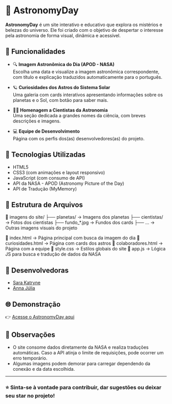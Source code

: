 # 🌌 AstronomyDay

**AstronomyDay** é um site interativo e educativo que explora os mistérios e belezas do universo. Ele foi criado com o objetivo de despertar o interesse pela astronomia de forma visual, dinâmica e acessível.

## 🔭 Funcionalidades

- 🔍 **Imagem Astronômica do Dia (APOD - NASA)**  
  Escolha uma data e visualize a imagem astronômica correspondente, com título e explicação traduzidos automaticamente para o português.

- 🪐 **Curiosidades dos Astros do Sistema Solar**  
  Uma galeria com cards interativos apresentando informações sobre os planetas e o Sol, com botão para saber mais.

- 👩‍🚀 **Homenagem a Cientistas da Astronomia**  
  Uma seção dedicada a grandes nomes da ciência, com breves descrições e imagens.

- 💻 **Equipe de Desenvolvimento**  
  Página com os perfis dos(as) desenvolvedores(as) do projeto.

## 🚀 Tecnologias Utilizadas

- HTML5
- CSS3 (com animações e layout responsivo)
- JavaScript (com consumo de API)
- API da NASA - APOD (Astronomy Picture of the Day)
- API de Tradução (MyMemory)

## 📁 Estrutura de Arquivos

📁 imagens do site/
├── planetas/ → Imagens dos planetas
├── cientistas/ → Fotos dos cientistas
├── fundo_*.jpg → Fundos dos cards
├── ... → Outras imagens visuais do projeto

📄 index.html → Página principal com busca da imagem do dia
📄 curiosidades.html → Página com cards dos astros
📄 colaboradores.html → Página com a equipe
📄 style.css → Estilos globais do site
📄 app.js → Lógica JS para busca e tradução de dados da NASA


## 👥 Desenvolvedoras

- [Sara Katryne](https://github.com/SaraKatryne)
- [Anna Júlia](https://github.com/Julia-alt-0w0)

## 🌐 Demonstração

👉 [Acesse o AstronomyDay aqui](https://seuusuario.github.io/seurepositorio)

## 📌 Observações

- O site consome dados diretamente da NASA e realiza traduções automáticas. Caso a API atinja o limite de requisições, pode ocorrer um erro temporário.
- Algumas imagens podem demorar para carregar dependendo da conexão e da data escolhida.

---

### ⭐️ Sinta-se à vontade para contribuir, dar sugestões ou deixar seu star no projeto!
